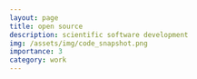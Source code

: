 ```yaml
---
layout: page
title: open source
description: scientific software development
img: /assets/img/code_snapshot.png
importance: 3
category: work
---
```

